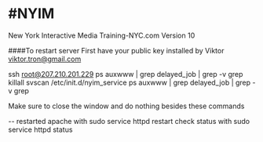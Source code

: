 #NYIM 
====

New York Interactive Media
Training-NYC.com Version 10

####To restart server
First have your public key installed by Viktor viktor.tron@gmail.com

ssh root@207.210.201.229
ps auxwww | grep delayed_job | grep -v grep
killall svscan
/etc/init.d/nyim_service
ps auxwww | grep delayed_job | grep -v grep

Make sure to close the window and do nothing besides these commands

--
restarted apache with 
  sudo service httpd restart
check status with 
  sudo service httpd status
